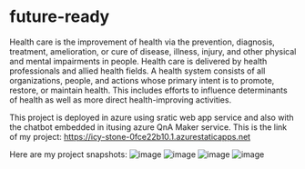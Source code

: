 # future-ready
Health care is the improvement of health via the prevention, diagnosis, treatment, amelioration, or cure of disease, illness, injury, and other physical and mental impairments in people. 
Health care is delivered by health professionals and allied health fields.
A health system consists of all organizations, people, and actions whose primary intent is to promote, restore, or maintain health. This includes efforts to influence determinants of health as well as more direct health-improving activities.




This project is deployed in azure using sratic web app service and also with the chatbot embedded in itusing azure QnA Maker service.
This is the link of my project:
https://icy-stone-0fce22b10.1.azurestaticapps.net

Here are my project snapshots:
![image](https://user-images.githubusercontent.com/100664045/179247526-bed35803-7780-448f-b250-d8e1e15b6946.png)
![image](https://user-images.githubusercontent.com/100664045/179247642-5adfb65c-606c-45d4-81a3-a216a0e5f681.png)
![image](https://user-images.githubusercontent.com/100664045/179247732-5e659fc5-2241-46b8-8f6b-8b2b541ff809.png)
![image](https://user-images.githubusercontent.com/100664045/179247845-23fe90c5-37ff-42ad-8710-3771b3548a6d.png)

